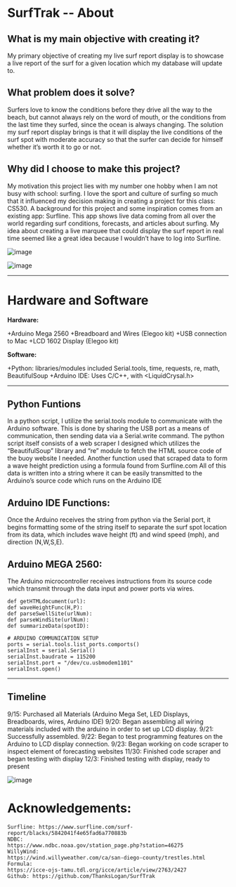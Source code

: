 # SurfTrak -- About

## What is my main objective with creating it?

My primary objective of creating my live surf report display is to showcase a live report of the surf for a given location which my database will update to. 


## What problem does it solve?

Surfers love to know the conditions before they drive all the way to the beach, but cannot always rely on the word of mouth, or the conditions from the last time they surfed, since the ocean is always changing. The solution my surf report display brings is that it will display the live conditions of the surf spot with moderate accuracy so that the surfer can decide for himself whether it’s worth it to go or not. 



## Why did I choose to make this project?

My motivation this project lies with my number one hobby when I am not busy with school: surfing. I love the sport and culture of surfing so much that it influenced my decision making in creating a project for this class: CS530. 
A background for this project and some inspiration comes from an existing app: Surfline. This app shows live data coming from all over the world regarding surf conditions, forecasts, and articles about surfing. My idea about creating a live marquee that could display the surf report in real time seemed like a great idea because I wouldn’t have to log into Surfline.

![image](https://github.com/ThanksLogan/SurfTrak/assets/89110766/3c518393-824c-485b-bea5-504a3b9afc86)

![image](https://github.com/ThanksLogan/SurfTrak/assets/89110766/4c8c8d21-1c33-4b01-aab0-378e72c687bd)


****

# Hardware and Software

**Hardware:**

+Arduino Mega 2560
+Breadboard and Wires (Elegoo kit)
+USB connection to Mac
+LCD 1602 Display (Elegoo kit)

**Software:**

+Python: libraries/modules included Serial.tools, time, requests, re, math, BeautifulSoup
+Arduino IDE: Uses C/C++, with <LiquidCrysal.h>

****

## Python Funtions

In a python script, I utilize the serial.tools module to communicate with the Arduino software. This is done by sharing the USB port as a means of communication, then sending data via a Serial.write command. The python script itself consists of a web scraper I designed which utilizes the “BeautifulSoup” library and “re” module to fetch the HTML source code of the buoy website I needed. Another function used that scraped data to form a wave height prediction using a formula found from Surfline.com All of this data is written into a string where it can be easily transmitted to the Arduino’s source code which runs on the Arduino IDE

## Arduino IDE Functions: 

Once the Arduino receives the string from python via the Serial port, it begins formatting some of the string itself to separate the surf spot location from its data, which includes wave height (ft) and wind speed (mph), and direction (N,W,S,E). 

## Arduino MEGA 2560: 

The Arduino microcontroller receives instructions from its source code which transmit through the data input and power ports via wires.



```
def getHTMLdocument(url):
def waveHeightFunc(H,P):
def parseSwellSite(urlNum):
def parseWindSite(urlNum):
def summarizeData(spotID):

# ARDUINO COMMUNICATION SETUP 
ports = serial.tools.list_ports.comports()
serialInst = serial.Serial()
serialInst.baudrate = 115200
serialInst.port = "/dev/cu.usbmodem1101" 
serialInst.open()
```
****

## Timeline  

9/15: Purchased all Materials (Arduino Mega Set, LED Displays, Breadboards, wires, Arduino IDE)
9/20: Began assembling all wiring materials included with the arduino in order to set up LCD display.
9/21: Successfully assembled.
9/22: Began to test programming features on the Arduino to LCD display connection.
9/23: Began working on code scraper to inspect element of forecasting websites
11/30: Finished code scraper and began testing with display 
12/3: Finished testing with display, ready to present 

![image](https://github.com/ThanksLogan/SurfTrak/assets/89110766/d36eb699-8002-450c-8d7e-2f5ab33c9ae7)

# Acknowledgements:

```
Surfline: https://www.surfline.com/surf-report/blacks/5842041f4e65fad6a770883b
NDBC:
https://www.ndbc.noaa.gov/station_page.php?station=46275
WillyWind:
https://wind.willyweather.com/ca/san-diego-county/trestles.html
Formula:
https://icce-ojs-tamu.tdl.org/icce/article/view/2763/2427
Github: https://github.com/ThanksLogan/SurfTrak

```

